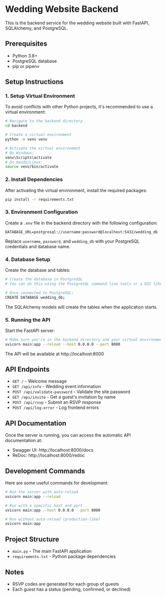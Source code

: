 # Wedding Website Backend

This is the backend service for the wedding website built with FastAPI, SQLAlchemy, and PostgreSQL.

## Prerequisites

- Python 3.8+
- PostgreSQL database
- pip or pipenv

## Setup Instructions

### 1. Setup Virtual Environment

To avoid conflicts with other Python projects, it's recommended to use a virtual environment:

```bash
# Navigate to the backend directory
cd backend

# Create a virtual environment
python -m venv venv

# Activate the virtual environment
# On Windows:
venv\Scripts\activate
# On macOS/Linux:
source venv/bin/activate
```

### 2. Install Dependencies

After activating the virtual environment, install the required packages:

```bash
pip install -r requirements.txt
```

### 3. Environment Configuration

Create a `.env` file in the backend directory with the following configuration:

```
DATABASE_URL=postgresql://username:password@localhost:5432/wedding_db
```

Replace `username`, `password`, and `wedding_db` with your PostgreSQL credentials and database name.

### 4. Database Setup

Create the database and tables:

```bash
# Create the database in PostgreSQL
# You can do this using the PostgreSQL command line tools or a GUI like pgAdmin

# Once connected to PostgreSQL:
CREATE DATABASE wedding_db;
```

The SQLAlchemy models will create the tables when the application starts.

### 5. Running the API

Start the FastAPI server:

```bash
# Make sure you're in the backend directory and your virtual environment is activated
uvicorn main:app --reload --host 0.0.0.0 --port 8000
```

The API will be available at http://localhost:8000

## API Endpoints

- `GET /` - Welcome message
- `GET /api/info` - Wedding event information
- `POST /api/validate-password` - Validate the site password
- `GET /api/invite` - Get a guest's invitation by name
- `POST /api/rsvp` - Submit an RSVP response
- `POST /api/log-error` - Log frontend errors

## API Documentation

Once the server is running, you can access the automatic API documentation at:

- Swagger UI: http://localhost:8000/docs
- ReDoc: http://localhost:8000/redoc

## Development Commands

Here are some useful commands for development:

```bash
# Run the server with auto-reload
uvicorn main:app --reload

# Run with a specific host and port
uvicorn main:app --host 0.0.0.0 --port 8080

# Run without auto-reload (production-like)
uvicorn main:app
```

## Project Structure

- `main.py` - The main FastAPI application
- `requirements.txt` - Python package dependencies

## Notes

- RSVP codes are generated for each group of guests
- Each guest has a status (pending, confirmed, or declined)